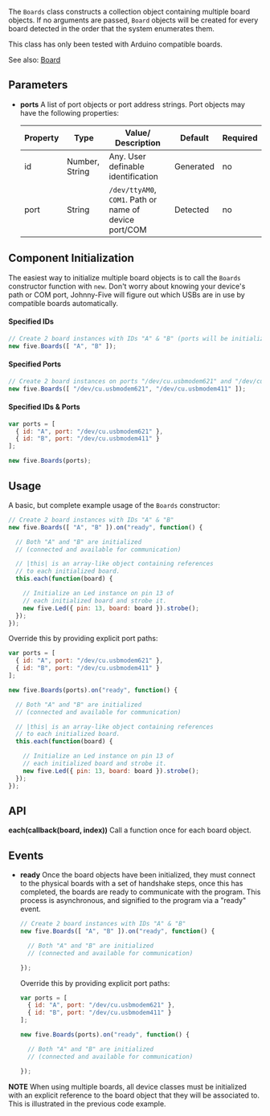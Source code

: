 The `Boards` class constructs a collection object containing multiple board objects. If no arguments are passed, `Board` objects will be created for every board detected in the order that the system enumerates them. 

This class has only been tested with Arduino compatible boards. 

See also: [Board](https://github.com/rwaldron/johnny-five/wiki/board)

## Parameters

- **ports** A list of port objects or port address strings. Port objects may have the following properties:
  <span class="abbreviate-table">
  
  | Property | Type           | Value/ Description                     | Default | Required |
  |----------|----------------|-----------------------|---------------------------------|----------|
  | id       | Number, String | Any. User definable identification   | Generated | no       |
  | port     | String         | `/dev/ttyAM0`, `COM1`. Path or name of device port/COM | Detected | no       |
  </span>

## Component Initialization

The easiest way to initialize multiple board objects is to call the `Boards` constructor function with `new`. Don't worry about knowing your device's path or COM port, Johnny-Five will figure out which USBs are in use by compatible boards automatically.


#### Specified IDs

```js
// Create 2 board instances with IDs "A" & "B" (ports will be initialized in device enumeration order)
new five.Boards([ "A", "B" ]);
```

#### Specified Ports

```js
// Create 2 board instances on ports "/dev/cu.usbmodem621" and "/dev/cu.usbmodem411"
new five.Boards([ "/dev/cu.usbmodem621", "/dev/cu.usbmodem411" ]);
```

#### Specified IDs & Ports

```js
var ports = [
  { id: "A", port: "/dev/cu.usbmodem621" },
  { id: "B", port: "/dev/cu.usbmodem411" }
];

new five.Boards(ports);
```

## Usage

A basic, but complete example usage of the `Boards` constructor:
```js
// Create 2 board instances with IDs "A" & "B"
new five.Boards([ "A", "B" ]).on("ready", function() {

  // Both "A" and "B" are initialized
  // (connected and available for communication)

  // |this| is an array-like object containing references
  // to each initialized board.
  this.each(function(board) {

    // Initialize an Led instance on pin 13 of
    // each initialized board and strobe it.
    new five.Led({ pin: 13, board: board }).strobe();
  });
});
```

Override this by providing explicit port paths:


```js
var ports = [
  { id: "A", port: "/dev/cu.usbmodem621" },
  { id: "B", port: "/dev/cu.usbmodem411" }
];

new five.Boards(ports).on("ready", function() {

  // Both "A" and "B" are initialized
  // (connected and available for communication)

  // |this| is an array-like object containing references
  // to each initialized board.
  this.each(function(board) {

    // Initialize an Led instance on pin 13 of
    // each initialized board and strobe it.
    new five.Led({ pin: 13, board: board }).strobe();
  });
});
```


## API

**each(callback(board, index))** Call a function once for each board object.


## Events

- **ready** Once the board objects have been initialized, they must connect to the physical boards with a set of handshake steps, once this has completed, the boards are ready to communicate with the program. This process is asynchronous, and signified to the program via a "ready" event.

  ```js
  // Create 2 board instances with IDs "A" & "B"
  new five.Boards([ "A", "B" ]).on("ready", function() {

    // Both "A" and "B" are initialized
    // (connected and available for communication)

  });
  ```
  Override this by providing explicit port paths:


  ```js
  var ports = [
    { id: "A", port: "/dev/cu.usbmodem621" },
    { id: "B", port: "/dev/cu.usbmodem411" }
  ];

  new five.Boards(ports).on("ready", function() {

    // Both "A" and "B" are initialized
    // (connected and available for communication)

  });
  ```




**NOTE** When using multiple boards, all device classes must be initialized with an explicit reference to the board object that they will be associated to. This is illustrated in the previous code example.





